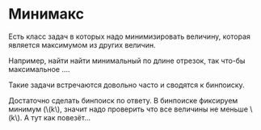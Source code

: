 # Минимакс

<!-- https://codeforces.com/edu/course/2/lesson/6/3 -->

Есть класс задач в которых надо минимизировать величину, которая является максимумом из других величин.

Например, найти найти минимальный по длине отрезок, так что-бы максимальное ....

Такие задачи встречаются довольно часто и сводятся к бинпоиску.

Достаточно сделать бинпоиск по ответу. В бинпоиске фиксируем минимум (\\(k\\), значит надо проверить что все величины не меньше \\(k\\). А тут как повезёт...
